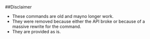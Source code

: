 ##Disclaimer

* These commands are old and mayno longer work.
* They were removed because either the API broke or because of a massive rewrite for the command.
* They are provided as is.
